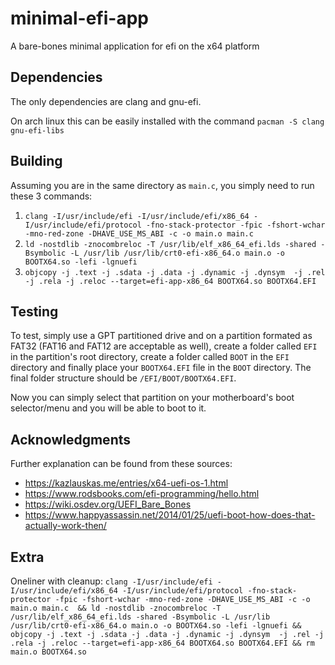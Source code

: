 # minimal-efi-app
A bare-bones minimal application for efi on the x64 platform

## Dependencies
The only dependencies are clang and gnu-efi.

On arch linux this can be easily installed with the command 
`pacman -S clang gnu-efi-libs`

## Building
Assuming you are in the same directory as `main.c`, you simply need to run these 3 commands:

1. `clang -I/usr/include/efi -I/usr/include/efi/x86_64 -I/usr/include/efi/protocol -fno-stack-protector -fpic -fshort-wchar -mno-red-zone -DHAVE_USE_MS_ABI -c -o main.o main.c`
2. `ld -nostdlib -znocombreloc -T /usr/lib/elf_x86_64_efi.lds -shared -Bsymbolic -L /usr/lib /usr/lib/crt0-efi-x86_64.o main.o -o BOOTX64.so -lefi -lgnuefi`
3. `objcopy -j .text -j .sdata -j .data -j .dynamic -j .dynsym  -j .rel -j .rela -j .reloc --target=efi-app-x86_64 BOOTX64.so BOOTX64.EFI`

## Testing
To test, simply use a GPT partitioned drive and on a partition formated as FAT32 (FAT16 and FAT12 are acceptable as well), create a folder called `EFI` in the partition's root directory, create a folder called `BOOT` in the `EFI` directory and finally place your `BOOTX64.EFI` file in the `BOOT` directory. The final folder structure should be `/EFI/BOOT/BOOTX64.EFI`.

Now you can simply select that partition on your motherboard's boot selector/menu and you will be able to boot to it.

## Acknowledgments
Further explanation can be found from these sources:

- https://kazlauskas.me/entries/x64-uefi-os-1.html
- https://www.rodsbooks.com/efi-programming/hello.html
- https://wiki.osdev.org/UEFI_Bare_Bones
- https://www.happyassassin.net/2014/01/25/uefi-boot-how-does-that-actually-work-then/

## Extra
Oneliner with cleanup:
```clang -I/usr/include/efi -I/usr/include/efi/x86_64 -I/usr/include/efi/protocol -fno-stack-protector -fpic -fshort-wchar -mno-red-zone -DHAVE_USE_MS_ABI -c -o main.o main.c  && ld -nostdlib -znocombreloc -T /usr/lib/elf_x86_64_efi.lds -shared -Bsymbolic -L /usr/lib /usr/lib/crt0-efi-x86_64.o main.o -o BOOTX64.so -lefi -lgnuefi && objcopy -j .text -j .sdata -j .data -j .dynamic -j .dynsym  -j .rel -j .rela -j .reloc --target=efi-app-x86_64 BOOTX64.so BOOTX64.EFI && rm main.o BOOTX64.so```